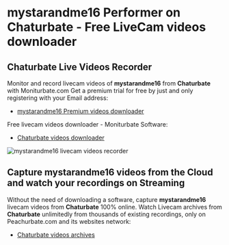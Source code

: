 # mystarandme16 Performer on Chaturbate - Free LiveCam videos downloader

## Chaturbate Live Videos Recorder

Monitor and record livecam videos of **mystarandme16** from **Chaturbate** with Moniturbate.com
Get a premium trial for free by just and only registering with your Email address:
* [mystarandme16 Premium videos downloader](https://moniturbate.com/request-demo-licence-key.html)

Free livecam videos downloader - Moniturbate Software:
* [Chaturbate videos downloader](https://moniturbate.com/moniturbate-download-software.html)

![mystarandme16 livecam videos recorder](https://peachurnet.com/templates/moniturbate-software.png)


## Capture mystarandme16 videos from the Cloud and watch your recordings on Streaming

Without the need of downloading a software, capture **mystarandme16** livecam videos from **Chaturbate** 100% online.
Watch Livecam archives from **Chaturbate** unlimitedly from thousands of existing recordings, only on Peachurbate.com and its websites network:
* [Chaturbate videos archives](https://peachurnet.com/)